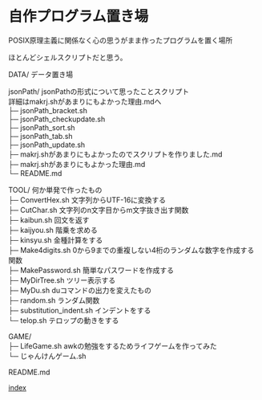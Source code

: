# 自作プログラム置き場

POSIX原理主義に関係なく心の思うがまま作ったプログラムを置く場所

ほとんどシェルスクリプトだと思う。

DATA/ データ置き場

jsonPath/ jsonPathの形式について思ったことスクリプト<br>
詳細はmakrj.shがあまりにもよかった理由.mdへ
<br>  ├─ jsonPath_bracket.sh
<br>  ├─ jsonPath_checkupdate.sh
<br>  ├─ jsonPath_sort.sh
<br>  ├─ jsonPath_tab.sh
<br>  ├─ jsonPath_update.sh
<br>  ├─ makrj.shがあまりにもよかったのでスクリプトを作りました.md
<br>  ├─ makrj.shがあまりにもよかった理由.md
<br>  └─ README.md



TOOL/ 何か単発で作ったもの
<br>  ├─ ConvertHex.sh 文字列からUTF-16に変換する
<br>  ├─ CutChar.sh 文字列のn文字目からm文字抜き出す関数
<br>  ├─ kaibun.sh 回文を返す
<br>  ├─ kaijyou.sh 階乗を求める
<br>  ├─ kinsyu.sh 金種計算をする
<br>  ├─ Make4digits.sh 0から9までの重複しない4桁のランダムな数字を作成する関数
<br>  ├─ MakePassword.sh 簡単なパスワードを作成する
<br>  ├─ MyDirTree.sh ツリー表示する
<br>  ├─ MyDu.sh duコマンドの出力を変えたもの
<br>  ├─ random.sh ランダム関数
<br>  ├─ substitution_indent.sh インデントをする
<br>  └─ telop.sh テロップの動きをする


GAME/
<br>  ├─ LifeGame.sh awkの勉強をするためライフゲームを作ってみた
<br>  └─ じゃんけんゲーム.sh


README.md

[index](https://div-jp.github.io/blog/)












